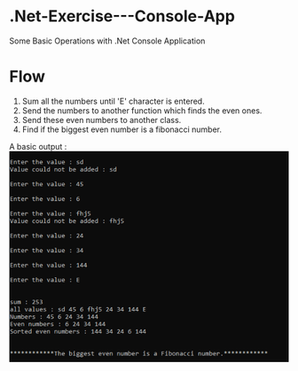 # .Net-Exercise---Console-App
Some Basic Operations with .Net Console Application 

# Flow
1. Sum all the numbers until 'E' character is entered. 
2. Send the numbers to another function which finds the even ones.
3. Send these even numbers to another class.
4. Find if the biggest even number is a fibonacci number.

A basic output :  
![output][output]

[output]: https://github.com/humabilgin/.Net-Exercise---Console-App/blob/main/outputExample.PNG
